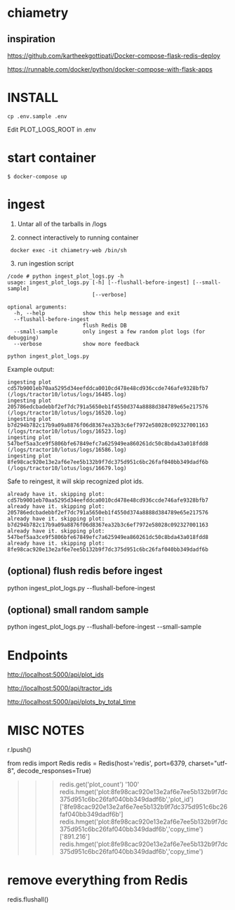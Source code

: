 # chiametry

## inspiration

https://github.com/kartheekgottipati/Docker-compose-flask-redis-deploy

https://runnable.com/docker/python/docker-compose-with-flask-apps

# INSTALL

```
cp .env.sample .env
```

Edit PLOT_LOGS_ROOT in .env

# start container

```
$ docker-compose up
```

# ingest

1. Untar all of the tarballs in /logs

2. connect interactively to running container

```
 docker exec -it chiametry-web /bin/sh
```

3. run ingestion script

```
/code # python ingest_plot_logs.py -h
usage: ingest_plot_logs.py [-h] [--flushall-before-ingest] [--small-sample]
                           [--verbose]

optional arguments:
  -h, --help            show this help message and exit
  --flushall-before-ingest
                        flush Redis DB
  --small-sample        only ingest a few random plot logs (for debugging)
  --verbose             show more feedback
```

```
python ingest_plot_logs.py
```

Example output:

```
ingesting plot cd57b9001eb70aa5295d34eefddca0010cd478e48cd936ccde746afe9328bfb7 (/logs/tractor10/lotus/logs/16485.log)
ingesting plot 205786edcbadebbf2ef7dc791a5650eb1f4550d374a8888d384789e65e217576 (/logs/tractor10/lotus/logs/16520.log)
ingesting plot b7d294b782c17b9a09a8876f06d8367ea32b3c6ef7972e58028c092327001163 (/logs/tractor10/lotus/logs/16523.log)
ingesting plot 547bef5aa3ce9f5806bfe67849efc7a625949ea860261dc50c8bda43a018fdd8 (/logs/tractor10/lotus/logs/16586.log)
ingesting plot 8fe98cac920e13e2af6e7ee5b132b9f7dc375d951c6bc26faf040bb349dadf6b (/logs/tractor10/lotus/logs/16679.log)
```

Safe to reingest, it will skip recognized plot ids.

```
already have it. skipping plot: cd57b9001eb70aa5295d34eefddca0010cd478e48cd936ccde746afe9328bfb7
already have it. skipping plot: 205786edcbadebbf2ef7dc791a5650eb1f4550d374a8888d384789e65e217576
already have it. skipping plot: b7d294b782c17b9a09a8876f06d8367ea32b3c6ef7972e58028c092327001163
already have it. skipping plot: 547bef5aa3ce9f5806bfe67849efc7a625949ea860261dc50c8bda43a018fdd8
already have it. skipping plot: 8fe98cac920e13e2af6e7ee5b132b9f7dc375d951c6bc26faf040bb349dadf6b
```

## (optional) flush redis before ingest

python ingest_plot_logs.py --flushall-before-ingest

## (optional) small random sample

python ingest_plot_logs.py --flushall-before-ingest --small-sample

# Endpoints

[http://localhost:5000/api/plot_ids](http://localhost:5000/api/plot_ids)

[http://localhost:5000/api/tractor_ids](http://localhost:5000/api/tractor_ids)

[http://localhost:5000/api/plots_by_total_time](http://localhost:5000/api/plots_by_total_time)

# MISC NOTES

r.lpush()

from redis import Redis
redis = Redis(host='redis', port=6379, charset="utf-8", decode_responses=True)

> > > redis.get('plot_count')
> > > '100'
> > > redis.hmget('plot:8fe98cac920e13e2af6e7ee5b132b9f7dc375d951c6bc26faf040bb349dadf6b','plot_id')
> > > ['8fe98cac920e13e2af6e7ee5b132b9f7dc375d951c6bc26faf040bb349dadf6b']
> > > redis.hmget('plot:8fe98cac920e13e2af6e7ee5b132b9f7dc375d951c6bc26faf040bb349dadf6b','copy_time')
> > > ['891.216']
> > > redis.hmget('plot:8fe98cac920e13e2af6e7ee5b132b9f7dc375d951c6bc26faf040bb349dadf6b','copy_time')

# remove everything from Redis

redis.flushall()
